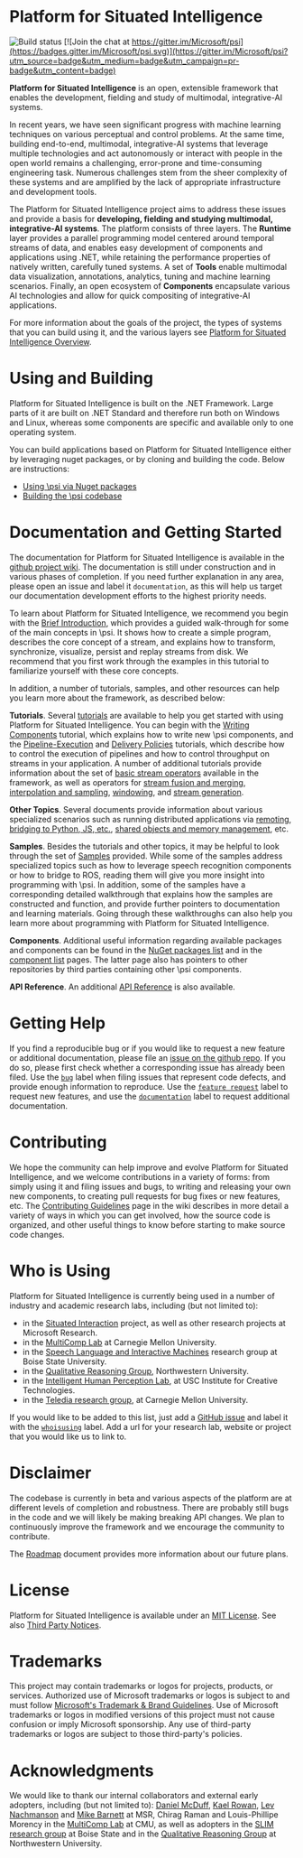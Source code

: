 # Platform for Situated Intelligence

![Build status](https://dev.azure.com/msresearch/psi/_apis/build/status/psi-github-ci?branchName=master)
[![Join the chat at https://gitter.im/Microsoft/psi](https://badges.gitter.im/Microsoft/psi.svg)](https://gitter.im/Microsoft/psi?utm_source=badge&utm_medium=badge&utm_campaign=pr-badge&utm_content=badge)

**Platform for Situated Intelligence** is an open, extensible framework that enables the development, fielding and study of multimodal, integrative-AI systems.

In recent years, we have seen significant progress with machine learning techniques on various perceptual and control problems. At the same time, building end-to-end, multimodal, integrative-AI systems that leverage multiple technologies and act autonomously or interact with people in the open world remains a challenging, error-prone and time-consuming engineering task. Numerous challenges stem from the sheer complexity of these systems and are amplified by the lack of appropriate infrastructure and development tools.

The Platform for Situated Intelligence project aims to address these issues and provide a basis for __developing, fielding and studying multimodal, integrative-AI systems__. The platform consists of three layers. The **Runtime** layer provides a parallel programming model centered around temporal streams of data, and enables easy development of components and applications using .NET, while retaining the performance properties of natively written, carefully tuned systems. A set of **Tools** enable multimodal data visualization, annotations, analytics, tuning and machine learning scenarios. Finally, an open ecosystem of **Components** encapsulate various AI technologies and allow for quick compositing of integrative-AI applications.

For more information about the goals of the project, the types of systems that you can build using it, and the various layers see [Platform for Situated Intelligence Overview](https://github.com/microsoft/psi/wiki/Platform-Overview).

# Using and Building

Platform for Situated Intelligence is built on the .NET Framework. Large parts of it are built on .NET Standard and therefore run both on Windows and Linux, whereas some components are specific and available only to one operating system.

You can build applications based on Platform for Situated Intelligence either by leveraging nuget packages, or by cloning and building the code. Below are instructions:

* [Using \\psi via Nuget packages](https://github.com/microsoft/psi/wiki/Using-via-NuGet-Packages)
* [Building the \\psi codebase](https://github.com/microsoft/psi/wiki/Building-the-Codebase)

# Documentation and Getting Started

The documentation for Platform for Situated Intelligence is available in the [github project wiki](https://github.com/microsoft/psi/wiki). The documentation is still under construction and in various phases of completion. If you need further explanation in any area, please open an issue and label it `documentation`, as this will help us target our documentation development efforts to the highest priority needs.

To learn about Platform for Situated Intelligence, we recommend you begin with the [Brief Introduction](https://github.com/microsoft/psi/wiki/Brief-Introduction), which provides a guided walk-through for some of the main concepts in \\psi. It shows how to create a simple program, describes the core concept of a stream, and explains how to transform, synchronize, visualize, persist and replay streams from disk. We recommend that you first work through the examples in this tutorial to familiarize yourself with these core concepts. 

In addition, a number of tutorials, samples, and other resources can help you learn more about the framework, as described below:

__Tutorials__. Several [tutorials](https://github.com/microsoft/psi/wiki/Tutorials) are available to help you get started with using Platform for Situated Intelligence. You can begin with the [Writing Components](https://github.com/microsoft/psi/wiki/Writing-Components) tutorial, which explains how to write new \\psi components, and the [Pipeline-Execution](https://github.com/microsoft/psi/wiki/Pipeline-Execution) and [Delivery Policies](https://github.com/microsoft/psi/wiki/Delivery-Policies) tutorials, which describe how to control the execution of pipelines and how to control throughput on streams in your application. A number of additional tutorials provide information about the set of [basic stream operators](https://github.com/microsoft/psi/wiki/Basic-Stream-Operators) available in the framework, as well as operators for [stream fusion and merging](https://github.com/microsoft/psi/wiki/Stream-Fusion-and-Merging), [interpolation and sampling](https://github.com/microsoft/psi/wiki/Interpolation-and-Sampling), [windowing](https://github.com/microsoft/psi/wiki/Windowing-Operators), and [stream generation](https://github.com/microsoft/psi/wiki/Stream-Generators).

__Other Topics__. Several documents provide information about various specialized scenarios such as running distributed applications via [remoting](https://github.com/microsoft/psi/wiki/Remoting), [bridging to Python, JS, etc.](https://github.com/microsoft/psi/wiki/Interop), [shared objects and memory management](https://github.com/microsoft/psi/wiki/Shared-Objects), etc.

__Samples__. Besides the tutorials and other topics, it may be helpful to look through the set of [Samples](https://github.com/microsoft/psi/wiki/Samples) provided. While some of the samples address specialized topics such as how to leverage speech recognition components or how to bridge to ROS, reading them will give you more insight into programming with \\psi. In addition, some of the samples have a corresponding detailed walkthrough that explains how the samples are constructed and function, and provide further pointers to documentation and learning materials. Going through these walkthroughs can also help you learn more about programming with Platform for Situated Intelligence.

__Components__. Additional useful information regarding available packages and components can be found in the [NuGet packages list](https://github.com/microsoft/psi/wiki/List-of-NuGet-Packages) and in the [component list](https://github.com/microsoft/psi/wiki/List-of-Components) pages. The latter page also has pointers to other repositories by third parties containing other \psi components.

__API Reference__. An additional [API Reference](https://microsoft.github.io/psi/api/classes.html) is also available. 

# Getting Help

If you find a reproducible bug or if you would like to request a new feature or additional documentation, please file an [issue on the github repo](https://github.com/microsoft/psi/issues). If you do so, please first check whether a corresponding issue has already been filed. Use the [`bug`](https://github.com/microsoft/psi/labels/bug) label when filing issues that represent code defects, and provide enough information to reproduce. Use the [`feature request`](https://github.com/microsoft/psi/labels/feature%20request) label to request new features, and use the [`documentation`](https://github.com/microsoft/psi/labels/documentation) label to request additional documentation. 

# Contributing

We hope the community can help improve and evolve Platform for Situated Intelligence, and we welcome contributions in a variety of forms: from simply using it and filing issues and bugs, to writing and releasing your own new components, to creating pull requests for bug fixes or new features, etc. The [Contributing Guidelines](https://github.com/microsoft/psi/wiki/Contributing) page in the wiki describes in more detail a variety of ways in which you can get involved, how the source code is organized, and other useful things to know before starting to make source code changes.

# Who is Using

Platform for Situated Intelligence is currently being used in a number of industry and academic research labs, including (but not limited to):
* in the [Situated Interaction](https://www.microsoft.com/en-us/research/project/situated-interaction/) project, as well as other research projects at Microsoft Research.
* in the [MultiComp Lab](http://multicomp.cs.cmu.edu/) at Carnegie Mellon University.
* in the [Speech Language and Interactive Machines](https://coen.boisestate.edu/slim/) research group at Boise State University.
* in the [Qualitative Reasoning Group](http://www.qrg.northwestern.edu/), Northwestern University. 
* in the [Intelligent Human Perception Lab](https://www.ihp-lab.org), at USC Institute for Creative Technologies.
* in the [Teledia research group](https://www.cs.cmu.edu/~cprose), at Carnegie Mellon University.

If you would like to be added to this list, just add a [GitHub issue](https://github.com/Microsoft/psi/issues) and label it with the [`whoisusing`](https://github.com/Microsoft/psi/labels/whoisusing) label. Add a url for your research lab, website or project that you would like us to link to. 

# Disclaimer

The codebase is currently in beta and various aspects of the platform are at different levels of completion and robustness. There are probably still bugs in the code and we will likely be making breaking API changes. We plan to continuously improve the framework and we encourage the community to contribute.

The [Roadmap](https://github.com/microsoft/psi/wiki/Roadmap) document provides more information about our future plans. 

# License

Platform for Situated Intelligence is available under an [MIT License](LICENSE.txt). See also [Third Party Notices](ThirdPartyNotices.txt).

# Trademarks

This project may contain trademarks or logos for projects, products, or services. Authorized use of Microsoft trademarks or logos is subject to and must follow [Microsoft's Trademark & Brand Guidelines](https://www.microsoft.com/en-us/legal/intellectualproperty/trademarks/usage/general). Use of Microsoft trademarks or logos in modified versions of this project must not cause confusion or imply Microsoft sponsorship. Any use of third-party trademarks or logos are subject to those third-party's policies.

# Acknowledgments

We would like to thank our internal collaborators and external early adopters, including (but not limited to): [Daniel McDuff](http://alumni.media.mit.edu/~djmcduff/), [Kael Rowan](https://www.microsoft.com/en-us/research/people/kaelr/), [Lev Nachmanson](https://www.microsoft.com/en-us/research/people/levnach/) and [Mike Barnett](https://www.microsoft.com/en-us/research/people/mbarnett) at MSR, Chirag Raman and Louis-Phillipe Morency in the [MultiComp Lab](http://multicomp.cs.cmu.edu/) at CMU, as well as adopters in the [SLIM research group](https://coen.boisestate.edu/slim/) at Boise State and in the [Qualitative Reasoning Group](http://www.qrg.northwestern.edu/) at Northwestern University.
